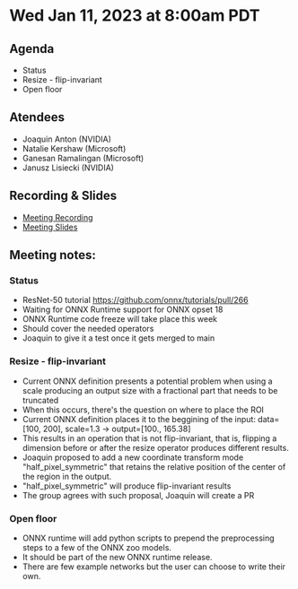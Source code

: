 <!--- SPDX-License-Identifier: Apache-2.0 -->

# Wed Jan 11, 2023 at 8:00am PDT

## Agenda
* Status
* Resize - flip-invariant
* Open floor

## Atendees
* Joaquin Anton (NVIDIA)
* Natalie Kershaw (Microsoft)
* Ganesan Ramalingan (Microsoft)
* Janusz Lisiecki (NVIDIA)

## Recording & Slides

* [Meeting Recording](https://lists.lfaidata.foundation/g/onnx-wg-preprocessing/files/onnx_preprocessing_20230111.mp4)
* [Meeting Slides](slides/20230111_slides.pdf)

## Meeting notes:

### Status

- ResNet-50 tutorial https://github.com/onnx/tutorials/pull/266
- Waiting for ONNX Runtime support for ONNX opset 18
- ONNX Runtime code freeze will take place this week
- Should cover the needed operators
- Joaquin to give it a test once it gets merged to main

### Resize - flip-invariant

- Current ONNX definition presents a potential problem when using a scale producing an output size with a fractional part that needs to be truncated 
- When this occurs, there's the question on where to place the ROI
- Current ONNX definition places it to the beggining of the input: data=[100, 200], scale=1.3 -> output=[100., 165.38]
- This results in an operation that is not flip-invariant, that is, flipping a dimension before or after the resize operator produces different results.
- Joaquin proposed to add a new coordinate transform mode "half_pixel_symmetric" that retains the relative position of the center of the region in the output.
- "half_pixel_symmetric" will produce flip-invariant results
- The group agrees with such proposal, Joaquin will create a PR

### Open floor

- ONNX runtime will add python scripts to prepend the preprocessing steps to a few of the ONNX zoo models.
- It should be part of the new ONNX runtime release.
- There are few example networks but the user can choose to write their own.

